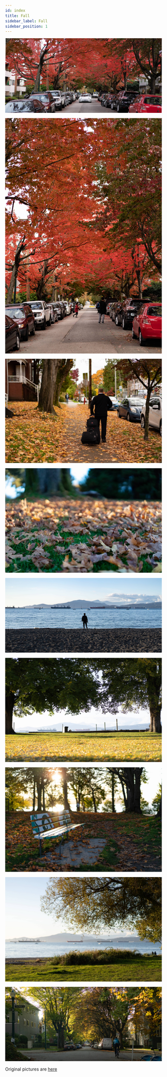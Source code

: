 ```yaml
---
id: index
title: Fall
sidebar_label: Fall
sidebar_position: 1
---
```


![](FallLeaves.jpg)

<!--truncate-->

![](FallLeaves2.jpg)

![](FallLeaves3.jpg)

![](FallLeaves4.jpg)

![](Beach.jpg)

![](Beach2.jpg)

![](Beach3.jpg)

![](Beach4.jpg)

![](Street.jpg)

Original pictures are [here](https://imgur.com/gallery/t9DWaaY)
